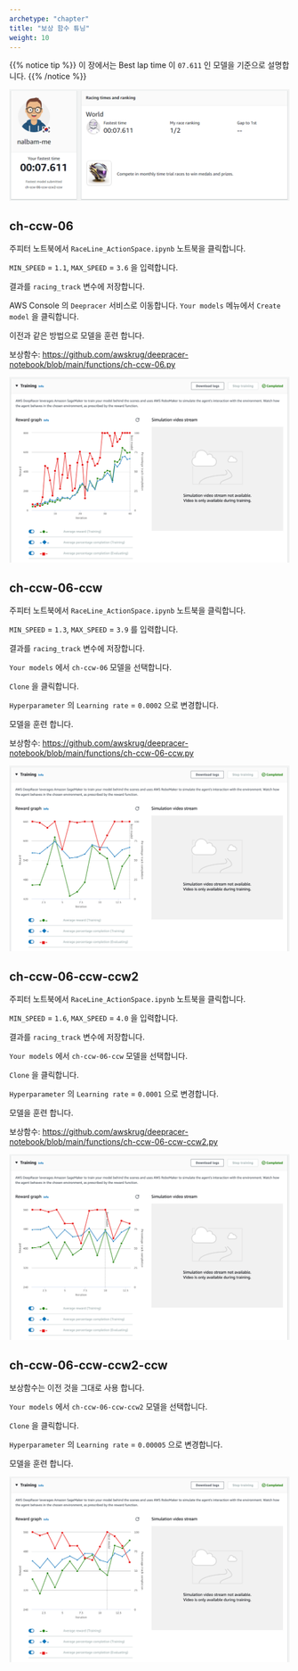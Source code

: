 ```yaml
---
archetype: "chapter"
title: "보상 함수 튜닝"
weight: 10
---
```


{{% notice tip %}}
이 장에서는 Best lap time 이 `07.611` 인 모델을 기준으로 설명합니다.
{{% /notice %}}

![](./images/tuning-00.png)

## ch-ccw-06

주피터 노트북에서 `RaceLine_ActionSpace.ipynb` 노트북을 클릭합니다.

`MIN_SPEED` = `1.1`, `MAX_SPEED` = `3.6` 을 입력합니다.

결과를 `racing_track` 변수에 저장합니다.

AWS Console 의 `Deepracer` 서비스로 이동합니다. `Your models` 메뉴에서 `Create model` 을 클릭합니다.

이전과 같은 방법으로 모델을 훈련 합니다.

보상함수: <https://github.com/awskrug/deepracer-notebook/blob/main/functions/ch-ccw-06.py>

![](./images/tuning-01.png)

## ch-ccw-06-ccw

주피터 노트북에서 `RaceLine_ActionSpace.ipynb` 노트북을 클릭합니다.

`MIN_SPEED` = `1.3`, `MAX_SPEED` = `3.9` 를 입력합니다.

결과를 `racing_track` 변수에 저장합니다.

`Your models` 에서 `ch-ccw-06` 모델을 선택합니다.

`Clone` 을 클릭합니다.

`Hyperparameter` 의 `Learning rate`	= `0.0002` 으로 변경합니다.

모델을 훈련 합니다.

보상함수: <https://github.com/awskrug/deepracer-notebook/blob/main/functions/ch-ccw-06-ccw.py>

![](./images/tuning-02.png)

## ch-ccw-06-ccw-ccw2

주피터 노트북에서 `RaceLine_ActionSpace.ipynb` 노트북을 클릭합니다.

`MIN_SPEED` = `1.6`, `MAX_SPEED` = `4.0` 을 입력합니다.

결과를 `racing_track` 변수에 저장합니다.

`Your models` 에서 `ch-ccw-06-ccw` 모델을 선택합니다.

`Clone` 을 클릭합니다.

`Hyperparameter` 의 `Learning rate`	= `0.0001` 으로 변경합니다.

모델을 훈련 합니다.

보상함수: <https://github.com/awskrug/deepracer-notebook/blob/main/functions/ch-ccw-06-ccw-ccw2.py>

![](./images/tuning-03.png)

## ch-ccw-06-ccw-ccw2-ccw

보상함수는 이전 것을 그대로 사용 합니다.

`Your models` 에서 `ch-ccw-06-ccw-ccw2` 모델을 선택합니다.

`Clone` 을 클릭합니다.

`Hyperparameter` 의 `Learning rate`	= `0.00005` 으로 변경합니다.

모델을 훈련 합니다.

![](./images/tuning-04.png)
